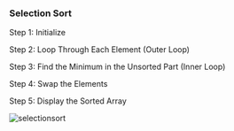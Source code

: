 ### Selection Sort

Step 1: Initialize

Step 2: Loop Through Each Element (Outer Loop)

Step 3: Find the Minimum in the Unsorted Part (Inner Loop)

Step 4: Swap the Elements

Step 5: Display the Sorted Array


![selectionsort](https://github.com/user-attachments/assets/16f2132a-6297-47ca-8b1a-72ae517fbb96)
